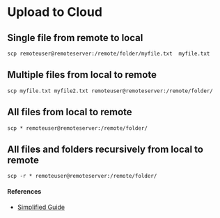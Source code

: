 # Upload to Cloud

## Single file from remote to local

```text
scp remoteuser@remoteserver:/remote/folder/myfile.txt  myfile.txt
```

## Multiple files from local to remote

```text
scp myfile.txt myfile2.txt remoteuser@remoteserver:/remote/folder/
```

## All files from local to remote

```text
scp * remoteuser@remoteserver:/remote/folder/
```

## All files and folders recursively from local to remote

```text
scp -r * remoteuser@remoteserver:/remote/folder/
```



#### References

* [Simplified Guide](https://www.simplified.guide/ssh/copy-file)

